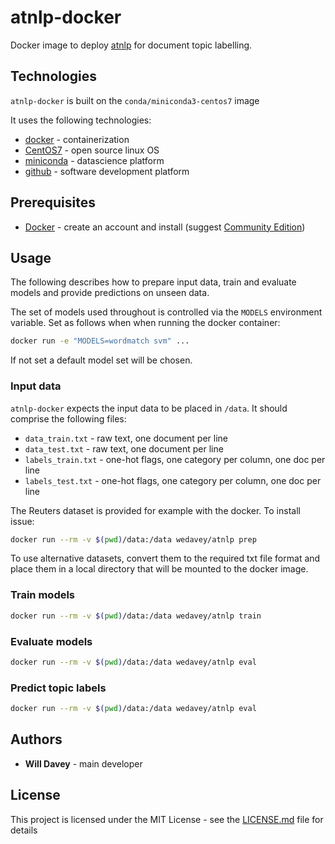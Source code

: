 # atnlp-docker

Docker image to deploy [atnlp](https://github.com/wedavey/atnlp) for document topic labelling.

## Technologies

`atnlp-docker` is built on the `conda/miniconda3-centos7` image

It uses the following technologies: 

- [docker](https://www.docker.com/) - containerization
- [CentOS7](https://www.centos.org/) - open source linux OS
- [miniconda](https://conda.io/miniconda.html) - datascience platform 
- [github](https://github.com/) - software development platform


## Prerequisites

- [Docker](https://www.docker.com/) - create an account and install (suggest [Community Edition](https://www.docker.com/community-edition))

## Usage

The following describes how to prepare input data, train and evaluate models
and provide predictions on unseen data. 

The set of models used throughout is controlled via 
the `MODELS` environment variable. Set as follows when when running the docker container:  
```bash
docker run -e "MODELS=wordmatch svm" ...
```   
If not set a default model set will be chosen.


### Input data
`atnlp-docker` expects the input data to be placed in 
`/data`. It should comprise the following
files: 
- `data_train.txt` - raw text, one document per line
- `data_test.txt` - raw text, one document per line
- `labels_train.txt` - one-hot flags, one category per column, one doc per line
- `labels_test.txt` - one-hot flags, one category per column, one doc per line   

The Reuters dataset is provided for example with the docker. 
To install issue:
```bash
docker run --rm -v $(pwd)/data:/data wedavey/atnlp prep
```

To use alternative datasets, convert them to the required 
txt file format and place them in a local directory
that will be mounted to the docker image. 


### Train models

```bash
docker run --rm -v $(pwd)/data:/data wedavey/atnlp train 
```

### Evaluate models

```bash
docker run --rm -v $(pwd)/data:/data wedavey/atnlp eval
```


### Predict topic labels

```bash
docker run --rm -v $(pwd)/data:/data wedavey/atnlp eval
```

## Authors

- **Will Davey** - main developer

## License

This project is licensed under the MIT License - see the [LICENSE.md](LICENSE.md) file for details


